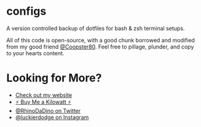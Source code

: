 # configs

A version controlled backup of dotfiles for bash & zsh terminal setups.

All of this code is open-source, with a good chunk borrowed and modified from my good friend [@Coopster80](https://www.github.com/Coopster80). Feel free to pillage, plunder, and copy to your hearts content.

# Looking for More?

* [Check out my website](https://www.rlewis.io)
* [:zap: Buy Me a Kilowatt :zap:](https://www.buymeacoffee.com/aVc18KuLq)
* [@RhinoDaDino on Twitter](https://twitter.com/RhinoDaDino)
* [@luckierdodge on Instagram](https://www.instagram.com/luckierdodge/)
